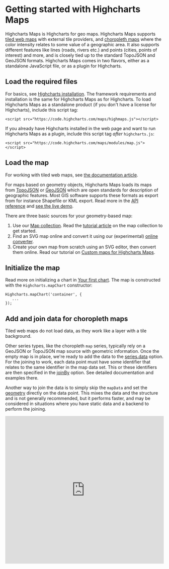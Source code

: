 Getting started with Highcharts Maps
===

Highcharts Maps is Highcharts for geo maps. Highcharts Maps supports [tiled web maps](https://www.highcharts.com/docs/maps/tiledwebmap) with external tile providers, and [choropleth maps](https://en.wikipedia.org/wiki/Choropleth_map) where the color intensity relates to some value of a geographic area. It also supports different features like lines (roads, rivers etc.) and points (cities, points of interest) and more, and is closely tied up to the standard TopoJSON and GeoJSON formats. Highcharts Maps comes in two flavors, either as a standalone JavaScript file, or as a plugin for Highcharts.

Load the required files
-----------------------

For basics, see [Highcharts installation](https://highcharts.com/docs/getting-started/installation). The framework requirements and installation is the same for Highcharts Maps as for Highcharts. To load Highcharts Maps as a standalone product (if you don't have a license for Highcharts), include this script tag:


    <script src="https://code.highcharts.com/maps/highmaps.js"></script>

If you already have Highcharts installed in the web page and want to run Highcharts Maps as a plugin, include this script tag _after_ `highcharts.js`:

    <script src="https://code.highcharts.com/maps/modules/map.js"></script>

Load the map
------------
For working with tiled web maps, see [the documentation article](https://www.highcharts.com/docs/maps/tiledwebmap).

For maps based on geometry objects, Highcharts Maps loads its maps from [TopoJSON](https://github.com/topojson/topojson) or [GeoJSON](https://en.wikipedia.org/wiki/GeoJSON) which are open standards for description of geographic features. Most GIS software supports these formats as export from for instance Shapefile or KML export. Read more in the [API reference](https://api.highcharts.com/class-reference/Highcharts.GeoJSON) and [see the live demo](https://jsfiddle.net/gh/get/library/pure/highcharts/highcharts/tree/master/samples/maps/demo/mapline-mappoint/).

There are three basic sources for your geometry-based map:

1.  Use our [Map collection](https://code.highcharts.com/mapdata/). Read the [tutorial article](https://highcharts.com/docs/maps/map-collection) on the map collection to get started.
2.  Find an SVG map online and convert it using our (experimental) [online converter](https://highcharts.github.io/map-from-svg). 
3.  Create your own map from scratch using an SVG editor, then convert them online. Read our tutorial on [Custom maps for Highcharts Maps](https://www.highcharts.com/docs/maps/create-custom-maps).

Initialize the map
------------------

Read more on initializing a chart in [Your first chart](https://highcharts.com/docs/getting-started/your-first-chart). The map is constructed with the `Highcharts.mapChart` constructor:

    Highcharts.mapChart('container', {
       ...
    });

Add and join data for choropleth maps
-------------------------------------

Tiled web maps do not load data, as they work like a layer with a tile background.

Other series types, like the choropleth `map` series, typically rely on a GeoJSON or TopoJSON map source with geometric information. Once the empty map is in place, we're ready to add the data to the [series.data](https://api.highcharts.com/highmaps/series.map.data) option. For the joining to work, each data point must have some identifier that relates to the same identifier in the map data set. This or these identifiers are then specified in the [joinBy](https://api.highcharts.com/highmaps/plotOptions.series.joinBy) option. See detailed documentation and examples there.

Another way to join the data is to simply skip the `mapData` and set the [geometry](https://api.highcharts.com/highmaps/series.map.data.geometry) directly on the data point. This mixes the data and the structure and is not generally recommended, but it performs faster, and may be considered in situations where you have static data and a backend to perform the joining.

<iframe style="width: 100%; height: 470px; border: none;" src='https://www.highcharts.com/samples/embed/maps/demo/basic-map' allow="fullscreen"></iframe>
